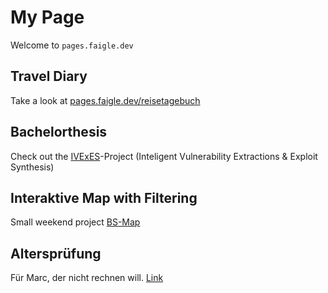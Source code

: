 # My Page

Welcome to `pages.faigle.dev`

## Travel Diary

Take a look at [pages.faigle.dev/reisetagebuch](https://pages.faigle.dev/reisetagebuch)

## Bachelorthesis

Check out the [IVExES](https://pages.faigle.dev/ivexes)-Project (Inteligent Vulnerability Extractions & Exploit Synthesis)

## Interaktive Map with Filtering

Small weekend project [BS-Map](https://pages.faigle.dev/bs.map)

## Altersprüfung 
Für Marc, der nicht rechnen will.
[Link](https://pages.faigle.dev/alterspruefung/)
